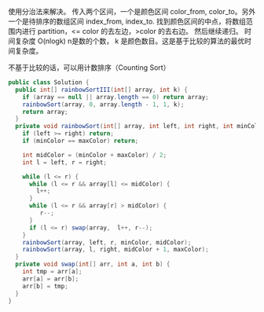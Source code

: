 
使用分治法来解决。
传入两个区间，一个是颜色区间 color_from, color_to。另外一个是待排序的数组区间 index_from, index_to.
找到颜色区间的中点，将数组范围内进行 partition，<= color 的去左边，>color 的去右边。
然后继续递归。
时间复杂度 O(nlogk) n是数的个数， k 是颜色数目。这是基于比较的算法的最优时间复杂度。

不基于比较的话，可以用计数排序（Counting Sort）


```java
public class Solution {
  public int[] rainbowSortIII(int[] array, int k) {
    if (array == null || array.length == 0) return array;
    rainbowSort(array, 0, array.length - 1, 1, k);
    return array;
  }
  private void rainbowSort(int[] array, int left, int right, int minColor, int maxColor) {
    if (left >= right) return;
    if (minColor == maxColor) return;

    int midColor = (minColor + maxColor) / 2;
    int l = left, r = right;

    while (l <= r) {
      while (l <= r && array[l] <= midColor) {
        l++;
      }
      while (l <= r && array[r] > midColor) {
         r--;
      }
      if (l <= r) swap(array,  l++, r--);
    }
    rainbowSort(array, left, r, minColor, midColor);
    rainbowSort(array, l, right, midColor + 1, maxColor);
  }
  private void swap(int[] arr, int a, int b) {
    int tmp = arr[a];
    arr[a] = arr[b];
    arr[b] = tmp;
  }
}

```